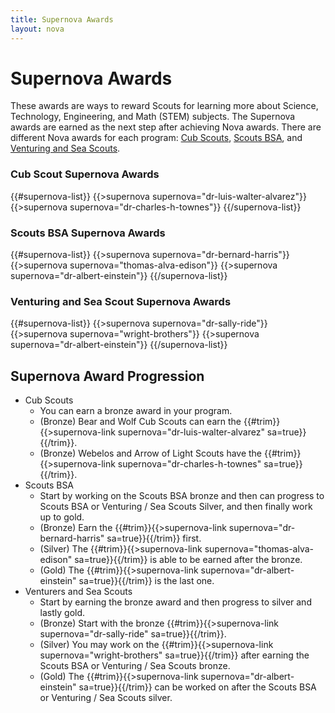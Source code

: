 ```yaml
---
title: Supernova Awards
layout: nova
---
```


# Supernova Awards

These awards are ways to reward Scouts for learning more about Science, Technology, Engineering, and Math (STEM) subjects. The Supernova awards are earned as the next step after achieving Nova awards. There are different Nova awards for each program: [Cub Scouts](../cub-scouts/), [Scouts BSA](../scouts-bsa/), and [Venturing and Sea Scouts](../venturing-and-sea-scouts/).

### Cub Scout Supernova Awards

{{#supernova-list}}
{{>supernova supernova="dr-luis-walter-alvarez"}}
{{>supernova supernova="dr-charles-h-townes"}}
{{/supernova-list}}

### Scouts BSA Supernova Awards

{{#supernova-list}}
{{>supernova supernova="dr-bernard-harris"}}
{{>supernova supernova="thomas-alva-edison"}}
{{>supernova supernova="dr-albert-einstein"}}
{{/supernova-list}}

### Venturing and Sea Scout Supernova Awards

{{#supernova-list}}
{{>supernova supernova="dr-sally-ride"}}
{{>supernova supernova="wright-brothers"}}
{{>supernova supernova="dr-albert-einstein"}}
{{/supernova-list}}

## Supernova Award Progression

* Cub Scouts
    * You can earn a bronze award in your program.
    * (Bronze) Bear and Wolf Cub Scouts can earn the {{#trim}}{{>supernova-link supernova="dr-luis-walter-alvarez" sa=true}}{{/trim}}.
    * (Bronze) Webelos and Arrow of Light Scouts have the {{#trim}}{{>supernova-link supernova="dr-charles-h-townes" sa=true}}{{/trim}}.
* Scouts BSA
    * Start by working on the Scouts BSA bronze and then can progress to Scouts BSA or Venturing / Sea Scouts Silver, and then finally work up to gold.
    * (Bronze) Earn the {{#trim}}{{>supernova-link supernova="dr-bernard-harris" sa=true}}{{/trim}} first.
    * (Silver) The {{#trim}}{{>supernova-link supernova="thomas-alva-edison" sa=true}}{{/trim}} is able to be earned after the bronze.
    * (Gold) The {{#trim}}{{>supernova-link supernova="dr-albert-einstein" sa=true}}{{/trim}} is the last one.
* Venturers and Sea Scouts
    * Start by earning the bronze award and then progress to silver and lastly gold.
    * (Bronze) Start with the bronze {{#trim}}{{>supernova-link supernova="dr-sally-ride" sa=true}}{{/trim}}.
    * (Silver) You may work on the {{#trim}}{{>supernova-link supernova="wright-brothers" sa=true}}{{/trim}} after earning the Scouts BSA or Venturing / Sea Scouts bronze.
    * (Gold) The {{#trim}}{{>supernova-link supernova="dr-albert-einstein" sa=true}}{{/trim}} can be worked on after the Scouts BSA or Venturing / Sea Scouts silver.
